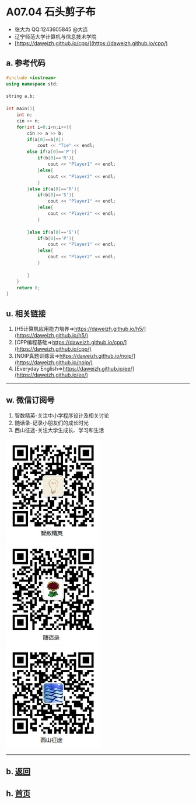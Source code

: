 # A07.04 石头剪子布

- 张大为 QQ:1243605845 @大连
- 辽宁师范大学计算机与信息技术学院
- [https://daweizh.github.io/cpp/](https://daweizh.github.io/cpp/) 

## a. 参考代码

~~~cpp
#include <iostream>
using namespace std;

string a,b;

int main(){
    int n;
    cin >> n;
    for(int i=0;i<n;i++){
        cin >> a >> b;
        if(a[0]==b[0])
            cout << "Tie" << endl;
        else if(a[0]=='P'){
            if(b[0]=='R'){
                cout << "Player1" << endl;
            }else{
                cout << "Player2" << endl;  
            }
        }else if(a[0]=='R'){
            if(b[0]=='S'){
                cout << "Player1" << endl;
            }else{
                cout << "Player2" << endl;  
            }
            
        }else if(a[0]=='S'){
            if(b[0]=='P'){
                cout << "Player1" << endl;
            }else{
                cout << "Player2" << endl;  
            }
            
        }
    }
    return 0;
}
~~~

## u. 相关链接

1. [H5计算机应用能力培养=>https://daweizh.github.io/h5/](https://daweizh.github.io/h5/)
2. [CPP编程基础=>https://daweizh.github.io/cpp/](https://daweizh.github.io/cpp/)
3. [NOIP真题训练营=>https://daweizh.github.io/noip/](https://daweizh.github.io/noip/)
4. [Everyday English=>https://daweizh.github.io/ee/](https://daweizh.github.io/ee/)

----------

## w. 微信订阅号

1. 智数精英-关注中小学程序设计及相关讨论
2. 随话录-记录小朋友们的成长时光
3. 西山征途-关注大学生成长、学习和生活

![欢迎关注“智数精英”订阅号](../../assets/me/img/idea8.jpg)
![欢迎关注“随话录”订阅号](../../assets/me/img/shl8.jpg)
![欢迎关注“西山征途”订阅号](../../assets/me/img/xszt8.jpg)

----------

## b. [返回](../)
    
## h. [首页](../../)

 